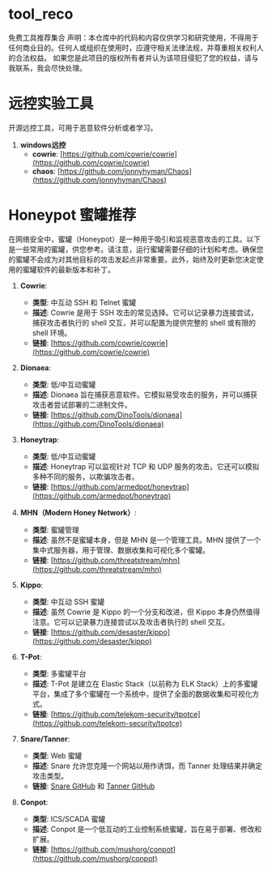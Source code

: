 # tool_reco
免费工具推荐集合
声明：本仓库中的代码和内容仅供学习和研究使用，不得用于任何商业目的。任何人或组织在使用时，应遵守相关法律法规，并尊重相关权利人的合法权益。
如果您是此项目的版权所有者并认为该项目侵犯了您的权益，请与我联系，我会尽快处理。

# 远控实验工具
   开源远控工具，可用于恶意软件分析或者学习。
1. **windows远控**
   - **cowrie**: [https://github.com/cowrie/cowrie](https://github.com/cowrie/cowrie)
   - **chaos**: [https://github.com/jonnyhyman/Chaos](https://github.com/jonnyhyman/Chaos)


# Honeypot 蜜罐推荐

在网络安全中，蜜罐（Honeypot）是一种用于吸引和监视恶意攻击的工具。以下是一些常用的蜜罐，供您参考。请注意，运行蜜罐需要仔细的计划和考虑。确保您的蜜罐不会成为对其他目标的攻击发起点非常重要。此外，始终及时更新您决定使用的蜜罐软件的最新版本和补丁。

1. **Cowrie**:
   - **类型**: 中互动 SSH 和 Telnet 蜜罐
   - **描述**: Cowrie 是用于 SSH 攻击的常见选择。它可以记录暴力连接尝试，捕获攻击者执行的 shell 交互，并可以配置为提供完整的 shell 或有限的 shell 环境。
   - **链接**: [https://github.com/cowrie/cowrie](https://github.com/cowrie/cowrie)

2. **Dionaea**:
   - **类型**: 低/中互动蜜罐
   - **描述**: Dionaea 旨在捕获恶意软件。它模拟易受攻击的服务，并可以捕获攻击者尝试部署的二进制文件。
   - **链接**: [https://github.com/DinoTools/dionaea](https://github.com/DinoTools/dionaea)

3. **Honeytrap**:
   - **类型**: 低/中互动蜜罐
   - **描述**: Honeytrap 可以监视针对 TCP 和 UDP 服务的攻击。它还可以模拟多种不同的服务，以欺骗攻击者。
   - **链接**: [https://github.com/armedpot/honeytrap](https://github.com/armedpot/honeytrap)

4. **MHN（Modern Honey Network）**:
   - **类型**: 蜜罐管理
   - **描述**: 虽然不是蜜罐本身，但是 MHN 是一个管理工具。MHN 提供了一个集中式服务器，用于管理、数据收集和可视化多个蜜罐。
   - **链接**: [https://github.com/threatstream/mhn](https://github.com/threatstream/mhn)

5. **Kippo**:
   - **类型**: 中互动 SSH 蜜罐
   - **描述**: 虽然 Cowrie 是 Kippo 的一个分支和改进，但 Kippo 本身仍然值得注意。它可以记录暴力连接尝试以及攻击者执行的 shell 交互。
   - **链接**: [https://github.com/desaster/kippo](https://github.com/desaster/kippo)

6. **T-Pot**:
   - **类型**: 多蜜罐平台
   - **描述**: T-Pot 是建立在 Elastic Stack（以前称为 ELK Stack）上的多蜜罐平台，集成了多个蜜罐在一个系统中，提供了全面的数据收集和可视化方式。
   - **链接**: [https://github.com/telekom-security/tpotce](https://github.com/telekom-security/tpotce)

7. **Snare/Tanner**:
   - **类型**: Web 蜜罐
   - **描述**: Snare 允许您克隆一个网站以用作诱饵，而 Tanner 处理结果并确定攻击类型。
   - **链接**: [Snare GitHub](https://github.com/mushorg/snare) 和 [Tanner GitHub](https://github.com/mushorg/tanner)

8. **Conpot**:
   - **类型**: ICS/SCADA 蜜罐
   - **描述**: Conpot 是一个低互动的工业控制系统蜜罐，旨在易于部署、修改和扩展。
   - **链接**: [https://github.com/mushorg/conpot](https://github.com/mushorg/conpot)
